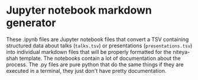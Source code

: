 # Jupyter notebook markdown generator

These .ipynb files are Jupyter notebook files that convert a TSV containing structured data about talks (`talks.tsv`) or presentations (`presentations.tsv`) into individual markdown files that will be properly formatted for the niteya-shah template. The notebooks contain a lot of documentation about the process. The .py files are pure python that do the same things if they are executed in a terminal, they just don't have pretty documentation.




